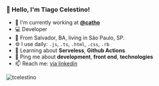 ### 👋 Hello, I'm Tiago Celestino!

- 🏢 I'm currently working at **[@catho](https://github.com/catho)**
- 💻 Developer
- 🏡 From Salvador, BA, living in São Paulo, SP.
- ⚙️ I use daily: `.js`, `.ts`, `.html`, `.css`, `.rb`
- 🌱 Learning about **Serveless**, **Github Actions**
- 💬 Ping me about **development**, **front end**, **technologies**
- 📫 Reach me: [via linkedin](https://www.linkedin.com/in/tcelestino/)

<img align="center" src="https://github-readme-stats.vercel.app/api?username=tcelestino&show_icons=true&count_private=true&hide=stars" alt="tcelestino" />
